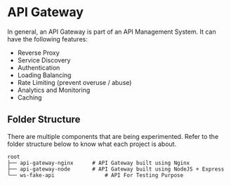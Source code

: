 # API Gateway

In general, an API Gateway is part of an API Management System. It can have the following features:
- Reverse Proxy
- Service Discovery
- Authentication
- Loading Balancing
- Rate Limiting (prevent overuse / abuse)
- Analytics and Monitoring
- Caching

## Folder Structure

There are multiple components that are being experimented. Refer to the folder structure below to know what each project
is about.

```
root
├── api-gateway-nginx      # API Gateway built using Nginx
├── api-gateway-node       # API Gateway built using NodeJS + Express
└── ws-fake-api                # API For Testing Purpose
```
